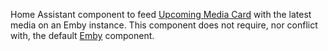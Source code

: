 Home Assistant component to feed [Upcoming Media Card](./146783593) with the latest media on an Emby instance.
This component does not require, nor conflict with, the default [Emby](https://www.home-assistant.io/components/emby/) component.
